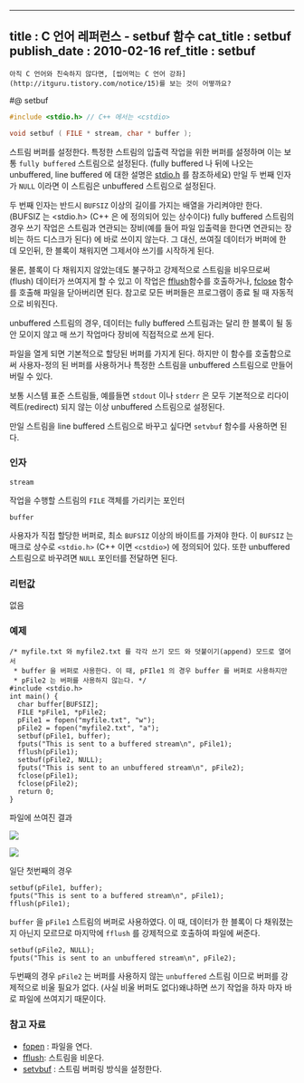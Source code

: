 ----------------
title : C 언어 레퍼런스 - setbuf 함수
cat_title :  setbuf
publish_date : 2010-02-16
ref_title : setbuf
--------------



```warning
아직 C 언어와 친숙하지 않다면, [씹어먹는 C 언어 강좌](http://itguru.tistory.com/notice/15)를 보는 것이 어떻까요?

```

#@ setbuf



```cpp
#include <stdio.h> // C++ 에서는 <cstdio>

void setbuf ( FILE * stream, char * buffer );
```


스트림 버퍼를 설정한다.
특정한 스트림의 입출력 작업을 위한 버퍼를 설정하며 이는 보통 `fully buffered` 스트림으로 설정된다. (fully buffered 나 뒤에 나오는 unbuffered, line buffered 에 대한 설명은 [stdio.h](http://itguru.tistory.com/34) 를 참조하세요) 만일 두 번째 인자가 `NULL` 이라면 이 스트림은 unbuffered 스트림으로 설정된다.

두 번째 인자는 반드시 `BUFSIZ` 이상의 길이를 가지는 배열을 가리켜야만 한다. (BUFSIZ 는 <stdio.h> (C++ 은 <cstdio> 에 정의되어 있는 상수이다) fully buffered 스트림의 경우 쓰기 작업은 스트림과 연관되는 장비(예를 들어 파일 입출력을 한다면 연관되는 장비는 하드 디스크가 된다) 에 바로 쓰이지 않는다. 그 대신, 쓰여질 데이터가 버퍼에 한 데 모인뒤, 한 블록이 채워지면 그제서야 쓰기를 시작하게 된다.

물론, 블록이 다 채워지지 않았는데도 불구하고 강제적으로 스트림을 비우므로써 (flush) 데이터가 쓰여지게 할 수 있고 이 작업은 [fflush](http://itguru.tistory.com/57)함수를 호출하거나, [fclose](http://itguru.tistory.com/54) 함수를 호출해 파일을 닫아버리면 된다. 참고로 모든 버퍼들은 프로그램이 종료 될 때 자동적으로 비워진다.

unbuffered 스트림의 경우, 데이터는 fully buffered 스트림과는 달리 한 블록이 될 동안 모이지 않고 매 쓰기 작업마다 장비에 직접적으로 쓰게 된다.

파일을 열게 되면 기본적으로 할당된 버퍼를 가지게 된다. 하지만 이 함수를 호출함으로써 사용자-정의 된 버퍼를 사용하거나 특정한 스트림을 unbuffered 스트림으로 만들어버릴 수 있다.

보통 시스템 표준 스트림들, 예를들면 `stdout` 이나 `stderr` 은 모두 기본적으로 리다이렉트(redirect) 되지 않는 이상 unbuffered 스트림으로 설정된다.

만일 스트림을 line buffered 스트림으로 바꾸고 싶다면 `setvbuf` 함수를 사용하면 된다.

###  인자


`stream`

작업을 수행할 스트림의 `FILE` 객체를 가리키는 포인터

`buffer`

사용자가 직접 할당한 버퍼로, 최소 `BUFSIZ` 이상의 바이트를 가져야 한다. 이 `BUFSIZ` 는 매크로 상수로 `<stdio.h>` (C++ 이면 `<cstdio>`) 에 정의되어 있다. 또한 unbuffered 스트림으로 바꾸려면 `NULL` 포인터를 전달하면 된다.



###  리턴값




없음



###  예제


```cpp-formatted
/* myfile.txt 와 myfile2.txt 를 각각 쓰기 모드 와 덧붙이기(append) 모드로 열어서
 * buffer 을 버퍼로 사용한다. 이 때, pFIle1 의 경우 buffer 를 버퍼로 사용하지만
 * pFile2 는 버퍼를 사용하지 않는다. */
#include <stdio.h>
int main() {
  char buffer[BUFSIZ];
  FILE *pFile1, *pFile2;
  pFile1 = fopen("myfile.txt", "w");
  pFile2 = fopen("myfile2.txt", "a");
  setbuf(pFile1, buffer);
  fputs("This is sent to a buffered stream\n", pFile1);
  fflush(pFile1);
  setbuf(pFile2, NULL);
  fputs("This is sent to an unbuffered stream\n", pFile2);
  fclose(pFile1);
  fclose(pFile2);
  return 0;
}
```

파일에 쓰여진 결과


![](http://img1.daumcdn.net/thumb/R1920x0/?fname=http%3A%2F%2Fcfile5.uf.tistory.com%2Fimage%2F137E581E4B7816E90A324C)


![](http://img1.daumcdn.net/thumb/R1920x0/?fname=http%3A%2F%2Fcfile9.uf.tistory.com%2Fimage%2F1705EC1E4B7816E90789F8)

일단 첫번째의 경우

```cpp-formatted
setbuf(pFile1, buffer);
fputs("This is sent to a buffered stream\n", pFile1);
fflush(pFile1);
```

`buffer` 을 `pFile1` 스트림의 버퍼로 사용하였다. 이 때, 데이터가 한 블록이 다 채워졌는지 아닌지 모르므로 마지막에 `fflush` 를 강제적으로 호출하여 파일에 써준다.

```cpp-formatted
setbuf(pFile2, NULL);
fputs("This is sent to an unbuffered stream\n", pFile2);
```

두번째의 경우 `pFile2` 는 버퍼를 사용하지 않는 `unbuffered` 스트림 이므로 버퍼를 강제적으로 비울 필요가 없다. (사실 비울 버퍼도 없다)왜냐하면 쓰기 작업을 하자 마자 바로 파일에 쓰여지기 때문이다.



###  참고 자료


*  [fopen](http://itguru.tistory.com/58)  :  파일을 연다.
*  [fflush](http://itguru.tistory.com/57):  스트림을 비운다.
*  [setvbuf](http://itguru.tistory.com/62)  :  스트림 버퍼링 방식을 설정한다.